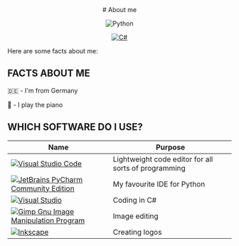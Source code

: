 <div align="center">
# About me

![Python](https://img.shields.io/badge/python-3670A0?style=for-the-badge&logo=python&logoColor=ffdd54)

[![C#](https://img.shields.io/badge/c%23-%23239120.svg?style=for-the-badge&logo=csharp&logoColor=white)](https://learn.microsoft.com/de-de/dotnet/csharp/)
</div>

Here are some facts about me:


## FACTS ABOUT ME

:de: - I'm from Germany  

:musical_keyboard: - I play the piano  


## WHICH SOFTWARE DO I USE?

Name | Purpose
---|--------
[![Visual Studio Code](https://img.shields.io/badge/Visual%20Studio%20Code-0078d7.svg?style=for-the-badge&logo=visual-studio-code&logoColor=white)](https://code.visualstudio.com/) | Lightweight code editor for all sorts of programming
[![JetBrains PyCharm Community Edition](https://img.shields.io/badge/pycharm-143?style=for-the-badge&logo=pycharm&logoColor=black&color=black&labelColor=green)](https://www.jetbrains.com/pycharm/) | My favourite IDE for Python
[![Visual Studio](https://img.shields.io/badge/Visual%20Studio-5C2D91.svg?style=for-the-badge&logo=visual-studio&logoColor=white)](https://visualstudio.microsoft.com/) | Coding in C#
[![Gimp Gnu Image Manipulation Program](https://img.shields.io/badge/Gimp-657D8B?style=for-the-badge&logo=gimp&logoColor=FFFFFF)](https://www.gimp.org/) | Image editing
[![Inkscape](https://img.shields.io/badge/Inkscape-e0e0e0?style=for-the-badge&logo=inkscape&logoColor=080A13)](https://inkscape.org/) | Creating logos
